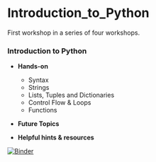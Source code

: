 # Introduction_to_Python
First workshop in a series of four workshops.

### Introduction to Python

* **Hands-on**
  * Syntax
  * Strings
  * Lists, Tuples and Dictionaries
  * Control Flow & Loops
  * Functions

* **Future Topics**<br>

* **Helpful hints & resources**


[![Binder](https://mybinder.org/badge_logo.svg)](https://mybinder.org/v2/gh/ken7gh/Introduction_to_Python.git/master)
